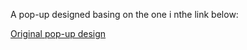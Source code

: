 A pop-up designed basing on the one i nthe link below:

[Original pop-up design](https://www.behance.net/gallery/18243055/Popup-Modal-Window-Designs)